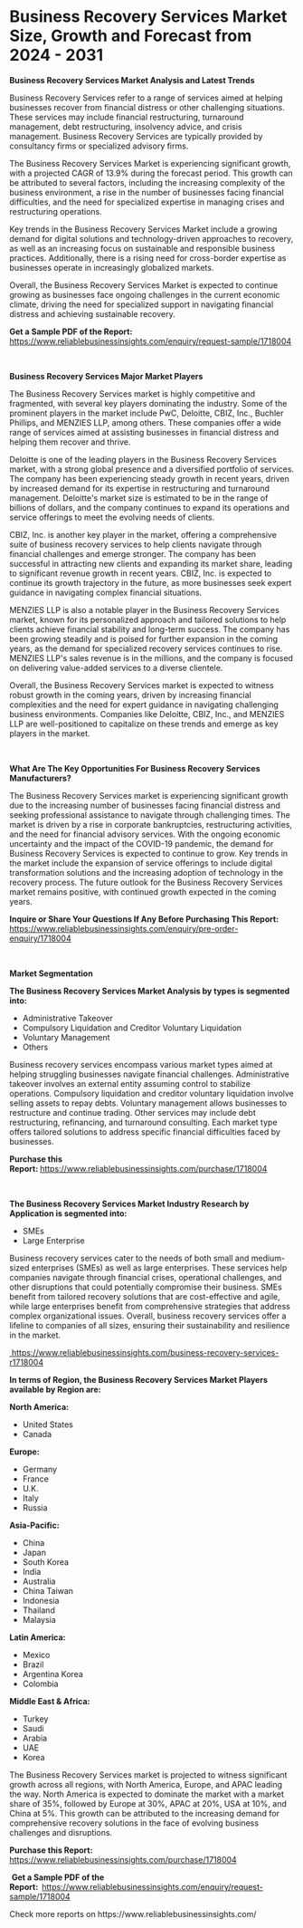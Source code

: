 <p><h1>Business Recovery Services Market Size, Growth and Forecast from 2024 - 2031</h1></p><p><strong>Business Recovery Services Market Analysis and Latest Trends</strong></p>
<p><p>Business Recovery Services refer to a range of services aimed at helping businesses recover from financial distress or other challenging situations. These services may include financial restructuring, turnaround management, debt restructuring, insolvency advice, and crisis management. Business Recovery Services are typically provided by consultancy firms or specialized advisory firms.</p><p>The Business Recovery Services Market is experiencing significant growth, with a projected CAGR of 13.9% during the forecast period. This growth can be attributed to several factors, including the increasing complexity of the business environment, a rise in the number of businesses facing financial difficulties, and the need for specialized expertise in managing crises and restructuring operations.</p><p>Key trends in the Business Recovery Services Market include a growing demand for digital solutions and technology-driven approaches to recovery, as well as an increasing focus on sustainable and responsible business practices. Additionally, there is a rising need for cross-border expertise as businesses operate in increasingly globalized markets.</p><p>Overall, the Business Recovery Services Market is expected to continue growing as businesses face ongoing challenges in the current economic climate, driving the need for specialized support in navigating financial distress and achieving sustainable recovery.</p></p>
<p><strong>Get a Sample PDF of the Report:&nbsp;</strong> <a href="https://www.reliablebusinessinsights.com/enquiry/request-sample/1718004">https://www.reliablebusinessinsights.com/enquiry/request-sample/1718004</a></p>
<p>&nbsp;</p>
<p><strong>Business Recovery Services Major Market Players</strong></p>
<p><p>The Business Recovery Services market is highly competitive and fragmented, with several key players dominating the industry. Some of the prominent players in the market include PwC, Deloitte, CBIZ, Inc., Buchler Phillips, and MENZIES LLP, among others. These companies offer a wide range of services aimed at assisting businesses in financial distress and helping them recover and thrive.</p><p>Deloitte is one of the leading players in the Business Recovery Services market, with a strong global presence and a diversified portfolio of services. The company has been experiencing steady growth in recent years, driven by increased demand for its expertise in restructuring and turnaround management. Deloitte's market size is estimated to be in the range of billions of dollars, and the company continues to expand its operations and service offerings to meet the evolving needs of clients.</p><p>CBIZ, Inc. is another key player in the market, offering a comprehensive suite of business recovery services to help clients navigate through financial challenges and emerge stronger. The company has been successful in attracting new clients and expanding its market share, leading to significant revenue growth in recent years. CBIZ, Inc. is expected to continue its growth trajectory in the future, as more businesses seek expert guidance in navigating complex financial situations.</p><p>MENZIES LLP is also a notable player in the Business Recovery Services market, known for its personalized approach and tailored solutions to help clients achieve financial stability and long-term success. The company has been growing steadily and is poised for further expansion in the coming years, as the demand for specialized recovery services continues to rise. MENZIES LLP's sales revenue is in the millions, and the company is focused on delivering value-added services to a diverse clientele.</p><p>Overall, the Business Recovery Services market is expected to witness robust growth in the coming years, driven by increasing financial complexities and the need for expert guidance in navigating challenging business environments. Companies like Deloitte, CBIZ, Inc., and MENZIES LLP are well-positioned to capitalize on these trends and emerge as key players in the market.</p></p>
<p>&nbsp;</p>
<p><strong>What Are The Key Opportunities For Business Recovery Services Manufacturers?</strong></p>
<p><p>The Business Recovery Services market is experiencing significant growth due to the increasing number of businesses facing financial distress and seeking professional assistance to navigate through challenging times. The market is driven by a rise in corporate bankruptcies, restructuring activities, and the need for financial advisory services. With the ongoing economic uncertainty and the impact of the COVID-19 pandemic, the demand for Business Recovery Services is expected to continue to grow. Key trends in the market include the expansion of service offerings to include digital transformation solutions and the increasing adoption of technology in the recovery process. The future outlook for the Business Recovery Services market remains positive, with continued growth expected in the coming years.</p></p>
<p><strong>Inquire or Share Your Questions If Any Before Purchasing This Report:</strong> <a href="https://www.reliablebusinessinsights.com/enquiry/pre-order-enquiry/1718004">https://www.reliablebusinessinsights.com/enquiry/pre-order-enquiry/1718004</a></p>
<p>&nbsp;</p>
<p><strong>Market Segmentation</strong></p>
<p><strong>The Business Recovery Services Market Analysis by types is segmented into:</strong></p>
<p><ul><li>Administrative Takeover</li><li>Compulsory Liquidation and Creditor Voluntary Liquidation</li><li>Voluntary Management</li><li>Others</li></ul></p>
<p><p>Business recovery services encompass various market types aimed at helping struggling businesses navigate financial challenges. Administrative takeover involves an external entity assuming control to stabilize operations. Compulsory liquidation and creditor voluntary liquidation involve selling assets to repay debts. Voluntary management allows businesses to restructure and continue trading. Other services may include debt restructuring, refinancing, and turnaround consulting. Each market type offers tailored solutions to address specific financial difficulties faced by businesses.</p></p>
<p><strong>Purchase this Report:&nbsp;</strong><a href="https://www.reliablebusinessinsights.com/purchase/1718004">https://www.reliablebusinessinsights.com/purchase/1718004</a></p>
<p>&nbsp;</p>
<p><strong>The Business Recovery Services Market Industry Research by Application is segmented into:</strong></p>
<p><ul><li>SMEs</li><li>Large Enterprise</li></ul></p>
<p><p>Business recovery services cater to the needs of both small and medium-sized enterprises (SMEs) as well as large enterprises. These services help companies navigate through financial crises, operational challenges, and other disruptions that could potentially compromise their business. SMEs benefit from tailored recovery solutions that are cost-effective and agile, while large enterprises benefit from comprehensive strategies that address complex organizational issues. Overall, business recovery services offer a lifeline to companies of all sizes, ensuring their sustainability and resilience in the market.</p></p>
<p><a href="https://www.reliablebusinessinsights.com/business-recovery-services-r1718004">&nbsp;https://www.reliablebusinessinsights.com/business-recovery-services-r1718004</a></p>
<p><strong>In terms of Region, the Business Recovery Services Market Players available by Region are:</strong></p>
<p>
    <p> <strong> North America: </strong>
        <ul>
            <li>United States</li>
            <li>Canada</li>
        </ul>
        </p> 
    <p> <strong> Europe: </strong>
        <ul>
            <li>Germany</li>
            <li>France</li>
            <li>U.K.</li>
            <li>Italy</li>
            <li>Russia</li>
        </ul>
        </p> 
    <p> <strong> Asia-Pacific: </strong>
        <ul>
            <li>China</li>
            <li>Japan</li>
            <li>South Korea</li>
            <li>India</li>
            <li>Australia</li>
            <li>China Taiwan</li>
            <li>Indonesia</li>
            <li>Thailand</li>
            <li>Malaysia</li>
        </ul>
        </p> 
    <p> <strong> Latin America: </strong>
        <ul>
            <li>Mexico</li>
            <li>Brazil</li>
            <li>Argentina Korea</li>
            <li>Colombia</li>
        </ul>
        </p> 
    <p> <strong> Middle East & Africa: </strong>
        <ul>
            <li>Turkey</li>
            <li>Saudi</li>
            <li>Arabia</li>
            <li>UAE</li>
            <li>Korea</li>
        </ul>
    </p>
    </p>
<p><p>The Business Recovery Services market is projected to witness significant growth across all regions, with North America, Europe, and APAC leading the way. North America is expected to dominate the market with a market share of 35%, followed by Europe at 30%, APAC at 20%, USA at 10%, and China at 5%. This growth can be attributed to the increasing demand for comprehensive recovery solutions in the face of evolving business challenges and disruptions.</p></p>
<p><strong>Purchase this Report: </strong><a href="https://www.reliablebusinessinsights.com/purchase/1718004">https://www.reliablebusinessinsights.com/purchase/1718004</a></p>
<p>&nbsp;<strong>Get a Sample PDF of the Report:&nbsp;&nbsp;</strong><a href="https://www.reliablebusinessinsights.com/enquiry/request-sample/1718004">https://www.reliablebusinessinsights.com/enquiry/request-sample/1718004</a></p>
<p><strong></strong></p>
<p>Check more reports on https://www.reliablebusinessinsights.com/</p>